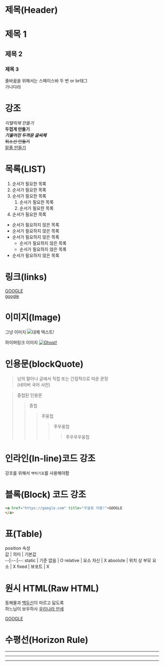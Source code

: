 # 제목(Header)

# 제목 1
## 제목 2
### 제목 3

줄바꿈을 위해서는 스페이스바 두 번 or br태그  
가나다라  

# 강조
_이텔릭체 만들기_  
**두껍게 만들기**  
**_기울어진 두꺼운 글씨체_**  
~~취소선 만들기~~  
<u>밑줄 만들기</u>  


# 목록(LIST)
1. 순서가 필요한 목록
1. 순서가 필요한 목록
1. 순서가 필요한 목록
    1. 순서가 필요한 목록
    1. 순서가 필요한 목록
1. 순서가 필요한 목록

- 순서가 필요하지 않은 목록
- 순서가 필요하지 않은 목록
- 순서가 필요하지 않은 목록
    - 순서가 필요하지 않은 목록
    - 순서가 필요하지 않은 목록
- 순서가 필요하지 않은 목록

# 링크(links)
<a href="https://google.com" title="구글로 이동!">GOOGLE
</a>  
[google](https://google.com "구글로 이동!")


# 이미지(Image)
그냥 이미지
![대체 텍스트!](https://i.pinimg.com/736x/9e/b7/42/9eb7427c992374ae9880ae7fc2d26b7f.jpg)

하이퍼링크 이미지
[![Ghost!](https://i.pinimg.com/736x/9e/b7/42/9eb7427c992374ae9880ae7fc2d26b7f.jpg)](https://google.com "누르면 구글로 이동함")  

# 인용문(blockQuote)
> 남의 말이나 글에서 직접 또는 간접적으로 따온 문장  
>(네이버 국어 사전)  

>중첩된 인용문
>>중첩
>>>주웅첩
>>>>주우웅첩
>>>>>주우우우웅첩

# 인라인(In-line)코드 강조
강조를 위해서 `백틱기호`를 사용해야함

# 블록(Block) 코드 강조

```html
<a href="https://google.com" title="구글로 이동!">GOOGLE
</a>  
```

# 표(Table)
position 속성  
값 | 의미 | 기본값  
--|:--:|--:
static | 기준 없음 | O
relative | 요소 자신 | X
absolute | 위치 상 부모 요소 | X
fixed | 뷰포트 | X

# 원시 HTML(Raw HTML)

동해물과 <u>백두산</u>이 마르고 닳도록<br/>
하느님이 보우하사 
<span style="text-decoration : underline">우리나라 만세</span>

<a href="https://google.com" title="구글로 이동!" target="_blank">GOOGLE
</a>  
# 수평선(Horizon Rule)
---

***
___
